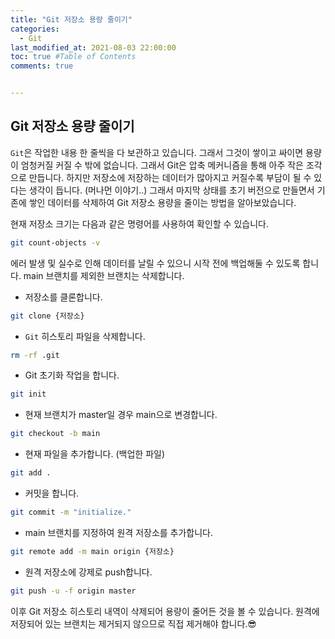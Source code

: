 ```yaml
---
title: "Git 저장소 용량 줄이기"
categories: 
  - Git
last_modified_at: 2021-08-03 22:00:00
toc: true #Table of Contents
comments: true


---
```


## Git 저장소 용량 줄이기

`Git`은 작업한 내용 한 줄씩을 다 보관하고 있습니다. 그래서 그것이 쌓이고 싸이면 용량이 엄청커질 커질 수 밖에 없습니다. 그래서 Git은 압축 메커니즘을 통해 아주 작은 조각으로 만듭니다. 하지만 저장소에 저장하는 데이터가 많아지고 커질수록 부담이 될 수 있다는 생각이 듭니다. (머나먼 이야기..) 그래서 마지막 상태를 초기 버전으로 만들면서 기존에 쌓인 데이터를 삭제하여 Git 저장소 용량을 줄이는 방법을 알아보았습니다.

현재 저장소 크기는 다음과 같은 명령어를 사용하여 확인할 수 있습니다.

```bash
git count-objects -v
```

에러 발생 및 실수로 인해 데이터를 날릴 수 있으니 시작 전에 백업해둘 수 있도록 합니다. main 브랜치를 제외한 브랜치는 삭제합니다.

-   저장소를 클론합니다.

```bash
git clone {저장소}
```

-   `Git` 히스토리 파일을 삭제합니다.

```bash
rm -rf .git
```

-   Git 초기화 작업을 합니다.

```bash
git init
```

-   현재 브랜치가 master일 경우 main으로 변경합니다.

```bash
git checkout -b main
```

-   현재 파일을 추가합니다. (백업한 파일)

```bash
git add .
```

-   커밋을 합니다.

```bash
git commit -m "initialize."
```

-   main 브랜치를 지정하여 원격 저장소를 추가합니다.

```bash
git remote add -m main origin {저장소}
```

-   원격 저장소에 강제로 push합니다.

```bash
git push -u -f origin master
```

이후 Git 저장소 히스토리 내역이 삭제되어 용량이 줄어든 것을 볼 수 있습니다. 원격에 저장되어 있는 브랜치는 제거되지 않으므로 직접 제거해야 합니다.😎